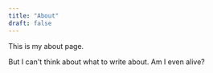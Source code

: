 ```yaml
---
title: "About"
draft: false
---
```


This is my about page.

But I can't think about what to write about. Am I even alive?

